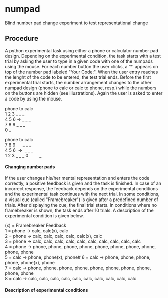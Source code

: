 # numpad
Blind number pad change experiment to test representational change

## Procedure
A python experimental task using either a phone or calculator number pad design. Depending on the experimental condition, the task starts with a test trial by asking the user to type in a given code with one of the numpads using the mouse. For each number button the user clicks, a '\*' appears on top of the number pad labeled "Your Code:". When the user entry reaches the lenght of the code to be entered, the test trial ends. Before the first experimental trial starts, the number arrangement changes to the other numpad design (phone to calc or calc to phone, resp.) while the numbers on the buttons are hidden (see illustrations). Again the user is asked to enter a code by using the mouse.
   
phone to calc   
1 2 3      _ _ _   
4 5 6  ->  _ _ _   
7 8 9      _ _ _   
  0        _   
     
phone to calc   
7 8 9      _ _ _   
4 5 6  ->  _ _ _   
1 2 3      _ _ _ 
0            _   
#### Changing number pads

If the user changes his/her mental representation and enters the code correctly, a positive feedback is given and the task is finished. In case of an incorrect response, the feedback depends on the experimental conditions and the experimental task continues with the next trial. In some conditions, a visual cue (called "Framebreaker") is given after a predefined number of trials. After displaying the cue, the final trial starts. In conditions where no framebreaker is shown, the task ends after 10 trials. A description of the experimental condition is given below.

(x) = Framebreaker Feedback   
1 = phone -> calc, calc(x), calc   
2 = phone -> calc, calc, calc, calc, calc(x), calc   
3 = phone -> calc, calc, calc, calc, calc, calc, calc, calc, calc, calc   
4 = phone -> phone, phone, phone, phone, phone, phone, phone, phone, phone, phone   
5 = calc -> phone, phone(x), phone# 6 = calc -> phone, phone, phone, phone, phone(x), phone   
7 = calc -> phone, phone, phone, phone, phone, phone, phone, phone, phone, phone   
8 = calc -> calc, calc, calc, calc, calc, calc, calc, calc, calc, calc   
#### Description of experimental conditions   
